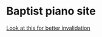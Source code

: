 # Baptist piano site

[Look at this for better invalidation](https://github.com/sveltejs/kit/pull/4536)